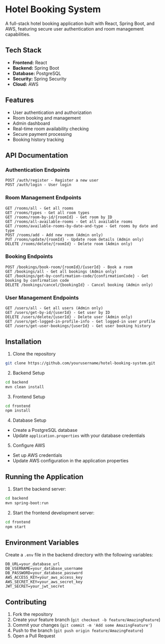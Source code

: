 # Hotel Booking System

A full-stack hotel booking application built with React, Spring Boot, and AWS, featuring secure user authentication and room management capabilities.

## Tech Stack

- **Frontend:** React
- **Backend:** Spring Boot
- **Database:** PostgreSQL
- **Security:** Spring Security
- **Cloud:** AWS

## Features

- User authentication and authorization
- Room booking and management
- Admin dashboard
- Real-time room availability checking
- Secure payment processing
- Booking history tracking

## API Documentation

### Authentication Endpoints
```
POST /auth/register - Register a new user
POST /auth/login - User login
```

### Room Management Endpoints
```
GET /rooms/all - Get all rooms
GET /rooms/types - Get all room types
GET /rooms/room-by-id/{roomId} - Get room by ID
GET /rooms/all-available-rooms - Get all available rooms
GET /rooms/available-rooms-by-date-and-type - Get rooms by date and type
POST /rooms/add - Add new room (Admin only)
PUT /rooms/update/{roomId} - Update room details (Admin only)
DELETE /rooms/delete/{roomId} - Delete room (Admin only)
```

### Booking Endpoints
```
POST /bookings/book-room/{roomId}/{userId} - Book a room
GET /bookings/all - Get all bookings (Admin only)
GET /bookings/get-by-confirmation-code/{confirmationCode} - Get booking by confirmation code
DELETE /bookings/cancel/{bookingId} - Cancel booking (Admin only)
```

### User Management Endpoints
```
GET /users/all - Get all users (Admin only)
GET /users/get-by-id/{userId} - Get user by ID
DELETE /users/delete/{userId} - Delete user (Admin only)
GET /users/get-logged-in-profile-info - Get logged-in user profile
GET /users/get-user-bookings/{userId} - Get user booking history
```

## Installation

1. Clone the repository
```bash
git clone https://github.com/yourusername/hotel-booking-system.git
```

2. Backend Setup
```bash
cd backend
mvn clean install
```

3. Frontend Setup
```bash
cd frontend
npm install
```

4. Database Setup
- Create a PostgreSQL database
- Update `application.properties` with your database credentials

5. Configure AWS
- Set up AWS credentials
- Update AWS configuration in the application properties

## Running the Application

1. Start the backend server:
```bash
cd backend
mvn spring-boot:run
```

2. Start the frontend development server:
```bash
cd frontend
npm start
```

## Environment Variables

Create a `.env` file in the backend directory with the following variables:

```
DB_URL=your_database_url
DB_USERNAME=your_database_username
DB_PASSWORD=your_database_password
AWS_ACCESS_KEY=your_aws_access_key
AWS_SECRET_KEY=your_aws_secret_key
JWT_SECRET=your_jwt_secret
```

## Contributing

1. Fork the repository
2. Create your feature branch (`git checkout -b feature/AmazingFeature`)
3. Commit your changes (`git commit -m 'Add some AmazingFeature'`)
4. Push to the branch (`git push origin feature/AmazingFeature`)
5. Open a Pull Request


